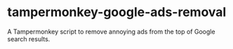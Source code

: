 # tampermonkey-google-ads-removal
A Tampermonkey script to remove annoying ads from the top of Google search results.
